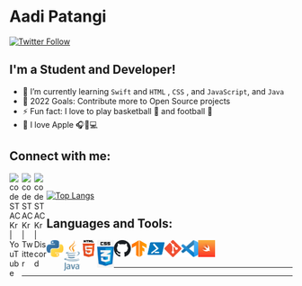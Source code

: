 # Aadi Patangi


[![Twitter Follow](https://img.shields.io/twitter/follow/2xA_monster?color=1DA1F2&logo=twitter&style=for-the-badge)](https://twitter.com/2xA_monster)

## I'm a Student and Developer!

- 🌱 I’m currently learning  `Swift` and `HTML` , `CSS` , and `JavaScript`, and `Java`
- 🥅 2022 Goals: Contribute more to Open Source projects
- ⚡ Fun fact: I love to play basketball 🏀 and football 🏈
-   I love Apple 🎧📱💻

## Connect with me:

[<img align="left" alt="codeSTACKr | YouTube" width="22px" src="https://cdn.jsdelivr.net/npm/simple-icons@v3/icons/youtube.svg" />][youtube]
[<img align="left" alt="codeSTACKr | Twitter" width="22px" src="https://cdn.jsdelivr.net/npm/simple-icons@v3/icons/twitter.svg" />][twitter]
[<img align="left" alt="codeSTACKr | Discord" width="22px" src="https://cdn.jsdelivr.net/npm/simple-icons@v3/icons/discord.svg" />][discord]



<br />


[![Top Langs](https://github-readme-stats.vercel.app/api/top-langs/?username=AadiPatangi&show_icons=true&layout=compact&theme=vue&hide_border=true)](https://github.com/anuraghazra/github-readme-stats)



## Languages and Tools:

<img align="left" alt="Python" width="30px" src="python.svg"/>
<img align="left" alt="Java" width="30px" src="java.svg"/>
<img align="left" alt="HTML" width="30px" src="html.svg"/>
<img align="left" alt="CSS" width="30px" src="css.svg"/>
<img align="left" alt="Github" width="30px" src="github.svg"/>
<img align="left" alt="Tensorflow" width="30px" src="tensorflow.svg"/>
<img align="left" alt="Powershell" width="30px" src="powershell.svg"/>
<img align="left" alt="Git" width="30px" src="git.svg"/>
<img align="left" alt="Visual Studio Code" width="30px" src="Visual_Studio_Code.svg"/>
<img align="left" alt="Swift" width="30px" src="swift.svg"/>






<br />
<br />

---


---






[discord]: https://discord.io/infobot
[twitter]: https://twitter.com/2xA_monster
[youtube]: https://www.youtube.com/channel/UCP-VIgInWQNa-He67Or8oAA
[webdevplaylist]: https://www.youtube.com/playlist?list=PLkwxH9e_vrAJ0WbEsFA9W3I1W-g_BTsbt
[jsplaylist]: https://www.youtube.com/playlist?list=PLkwxH9e_vrALRJKu7wfXby3MKeflhTu6B
[cssplaylist]: https://www.youtube.com/playlist?list=PLkwxH9e_vrALSdvZuEh6gqQdmDoDIoqz4
[reactplaylist]: https://www.youtube.com/playlist?list=PLkwxH9e_vrAK4TdffpxKY3QGyHCpxFcQ0
